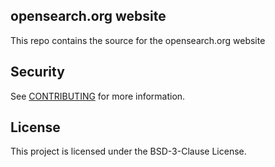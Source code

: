 ## opensearch.org website

This repo contains the source for the opensearch.org website

## Security

See [CONTRIBUTING](CONTRIBUTING.md#security-issue-notifications) for more information.

## License

This project is licensed under the BSD-3-Clause License.
